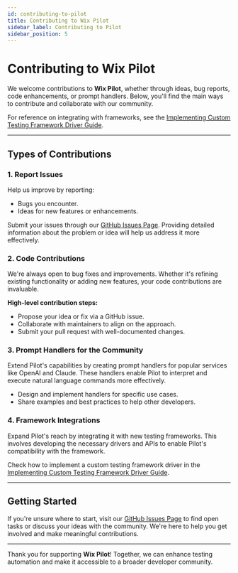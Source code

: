 ```yaml
---
id: contributing-to-pilot
title: Contributing to Wix Pilot
sidebar_label: Contributing to Pilot
sidebar_position: 5
---
```


# Contributing to Wix Pilot

We welcome contributions to **Wix Pilot**, whether through ideas, bug reports, code enhancements, or prompt handlers. Below, you'll find the main ways to contribute and collaborate with our community.

For reference on integrating with frameworks, see the [Implementing Custom Testing Framework Driver Guide](./implementing-custom-testing-framework-driver.md).

---

## Types of Contributions

### 1. **Report Issues**

Help us improve by reporting:
- Bugs you encounter.
- Ideas for new features or enhancements.

Submit your issues through our [GitHub Issues Page](https://github.com/wix-incubator/pilot/issues). Providing detailed information about the problem or idea will help us address it more effectively.

### 2. **Code Contributions**

We're always open to bug fixes and improvements. Whether it's refining existing functionality or adding new features, your code contributions are invaluable.

**High-level contribution steps:**
- Propose your idea or fix via a GitHub issue.
- Collaborate with maintainers to align on the approach.
- Submit your pull request with well-documented changes.

### 3. **Prompt Handlers for the Community**

Extend Pilot's capabilities by creating prompt handlers for popular services like OpenAI and Claude. These handlers enable Pilot to interpret and execute natural language commands more effectively.

- Design and implement handlers for specific use cases.
- Share examples and best practices to help other developers.

### 4. **Framework Integrations**

Expand Pilot's reach by integrating it with new testing frameworks. This involves developing the necessary drivers and APIs to enable Pilot's compatibility with the framework.

Check how to implement a custom testing framework driver in the [Implementing Custom Testing Framework Driver Guide](./implementing-custom-testing-framework-driver.md).

---

## Getting Started

If you're unsure where to start, visit our [GitHub Issues Page](https://github.com/wix-incubator/pilot/issues) to find open tasks or discuss your ideas with the community. We're here to help you get involved and make meaningful contributions.

---

Thank you for supporting **Wix Pilot**! Together, we can enhance testing automation and make it accessible to a broader developer community.

